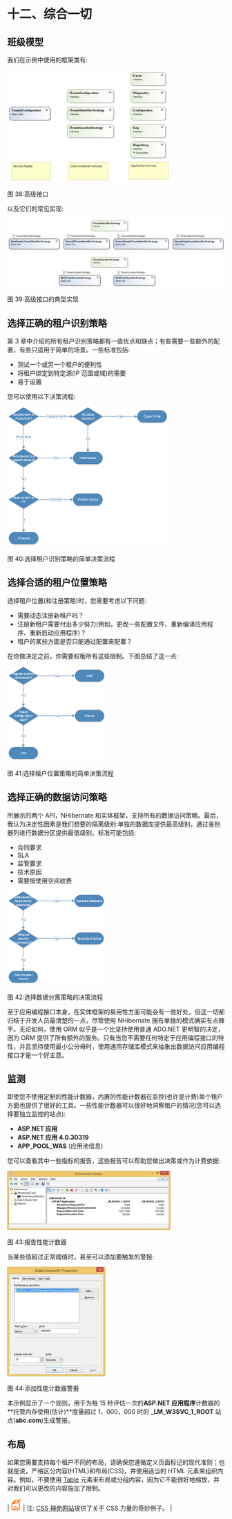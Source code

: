 # 十二、综合一切

## 班级模型

我们在示例中使用的框架类有:

![](img/image061.jpg)

图 38:高级接口

以及它们的常见实现:

![](img/image062.jpg)

图 39:高级接口的典型实现

## 选择正确的租户识别策略

第 3 章中介绍的所有租户识别策略都有一些优点和缺点；有些需要一些额外的配置，有些只适用于简单的场景。一些标准包括:

*   测试一个或另一个租户的便利性
*   将租户绑定到特定源(IP 范围或域)的需要
*   易于设置

您可以使用以下决策流程:

![](img/image063.png)

图 40:选择租户识别策略的简单决策流程

## 选择合适的租户位置策略

选择租户位置(和注册策略)时，您需要考虑以下问题:

*   需要动态注册新租户吗？
*   注册新租户需要付出多少努力(例如，更改一些配置文件、重新编译应用程序、重新启动应用程序)？
*   租户的某些方面是否只能通过配置来配置？

在你做决定之前，你需要权衡所有这些限制。下图总结了这一点:

![](img/image064.png)

图 41:选择租户位置策略的简单决策流程

## 选择正确的数据访问策略

所展示的两个 API，NHibernate 和实体框架，支持所有的数据访问策略。最后，我认为决定性因素是我们想要的隔离级别:单独的数据库提供最高级别，通过鉴别器列进行数据分区提供最低级别。标准可能包括:

*   合同要求
*   SLA
*   监管要求
*   技术原因
*   需要按使用空间收费

![](img/image065.png)

图 42:选择数据分离策略的决策流程

至于应用编程接口本身，在实体框架的易用性方面可能会有一些好处，但这一切都归结于开发人员最清楚的一点，尽管使用 NHibernate 拥有单独的模式确实有点棘手。无论如何，使用 ORM 似乎是一个比坚持使用普通 ADO.NET 更明智的决定，因为 ORM 提供了所有额外的服务。只有当您不需要任何特定于应用编程接口的特性，并且坚持使用最小公分母时，使用通用存储库模式来抽象出数据访问应用编程接口才是一个好主意。

## 监测

即使您不使用定制的性能计数器，内置的性能计数器在监控(也许是计费)单个租户方面也提供了很好的工具。一些性能计数器可以很好地洞察租户的情况(您可以选择要独立监控的站点):

*   **ASP.NET 应用**
*   **ASP.NET 应用 4.0.30319**
*   **APP_POOL_WAS** (应用池信息)

您可以查看其中一些指标的报告，这些报告可以帮助您做出决策或作为计费依据:

![](img/image066.jpg)

图 43:报告性能计数器

当某些值超过正常阈值时，甚至可以添加要触发的警报:

![](img/image067.jpg)

图 44:添加性能计数器警报

本示例显示了一个规则，用于为每 15 秒评估一次的**ASP.NET 应用程序**计数器的**托管内存使用(估计)**度量超过 1，000，000 时的 **_LM_W3SVC_1_ROOT** 站点(**abc.com**)生成警报。

## 布局

如果您需要支持每个租户不同的布局，请确保您遵循定义页面标记的现代准则；也就是说，严格区分内容(HTML)和布局(CSS)，并使用适当的 HTML 元素来组织内容。例如，不要使用 [Table](https://developer.mozilla.org/en-US/docs/Web/HTML/Element/table) 元素来布局或分组内容，因为它不能很好地缩放，并对我们可以更改的内容施加了限制。

| ![](img/note.png) | 注: [CSS 禅苑网站](http://www.csszengarden.com/)提供了关于 CSS 力量的奇妙例子。 |